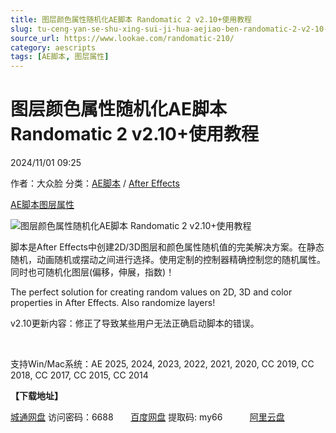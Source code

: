 ```yaml
---
title: 图层颜色属性随机化AE脚本 Randomatic 2 v2.10+使用教程
slug: tu-ceng-yan-se-shu-xing-sui-ji-hua-aejiao-ben-randomatic-2-v2-10-shi-yong-jiao-cheng
source_url: https://www.lookae.com/randomatic-210/
category: aescripts
tags: [AE脚本, 图层属性]
---
```

# 图层颜色属性随机化AE脚本 Randomatic 2 v2.10+使用教程

2024/11/01 09:25

作者：大众脸
分类：[AE脚本](https://www.lookae.com/after-effects/aescripts/) / [After Effects](https://www.lookae.com/after-effects/)

[AE脚本](https://www.lookae.com/tag/ae%e8%84%9a%e6%9c%ac/)[图层属性](https://www.lookae.com/tag/%e5%9b%be%e5%b1%82%e5%b1%9e%e6%80%a7/)

![图层颜色属性随机化AE脚本 Randomatic 2 v2.10+使用教程](https://www.lookae.com/wp-content/uploads/2020/10/Randomatic-2.jpg "图层颜色属性随机化AE脚本 Randomatic 2 v2.10+使用教程-LookAE.com")

脚本是After Effects中创建2D/3D图层和颜色属性随机值的完美解决方案。在静态随机，动画随机或摆动之间进行选择。使用定制的控制器精确控制您的随机属性。同时也可随机化图层(偏移，伸展，指数)！

The perfect solution for creating random values on 2D, 3D and color properties in After Effects. Also randomize layers!

v2.10更新内容：修正了导致某些用户无法正确启动脚本的错误。

﻿

支持Win/Mac系统：AE 2025, 2024, 2023, 2022, 2021, 2020, CC 2019, CC 2018, CC 2017, CC 2015, CC 2014

**【下载地址】**

[城通网盘](https://url70.ctfile.com/f/2827370-1419717005-911c83?p=4431) 访问密码：6688       [百度网盘](https://pan.baidu.com/s/1UoBQvf-wsb2IYqXzNq96zQ?pwd=my66) 提取码: my66           [阿里云盘](https://www.alipan.com/s/MLiksub1sCn)
